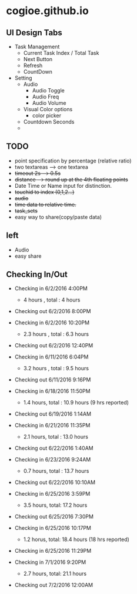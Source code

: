 # cogioe.github.io

## UI Design Tabs

* Task Management
  * Current Task Index / Total Task
  *   Next Button
  *   Refresh
  *   CountDown
* Setting
  * Audio
    * Audio Toggle
    * Audio Freq
    * Audio Volume
  * Visual Color options
    * color picker
  * Countdown Seconds
  *

## TODO
   * point specification by percentage (relative ratio)
   * two textareas --> one textarea
   * ~~timeout 2s --> 0.5s~~
   * ~~distance --> round up at the 4th floating points~~
   * Date Time or Name input for distinction.
   * ~~touchid to index (0,1,2...)~~
   * ~~audio~~
   * ~~time data to relative time.~~
   * ~~task_sets~~
   * easy way to share(copy/paste data)

## left
  * Audio
  * easy share

## Checking In/Out

- Checking in 6/2/2016 4:00PM
  - 4 hours  , total : 4 hours
- Checking out 6/2/2016 8:00PM

- Checking in 6/2/2016 10:20PM
  - 2.3 hours , total :  6.3 hours
- Checking out 6/2/2016 12:40PM

- Checking in 6/11/2016 6:04PM
  - 3.2 hours , total :  9.5 hours
- Checking out 6/11/2016 9:16PM

- Checking in 6/18/2016 11:50PM
  - 1.4 hours, total : 10.9 hours (9 hrs reported)
- Checking out 6/19/2016 1:14AM

- Checking in 6/21/2016 11:35PM
  - 2.1 hours, total : 13.0 hours
- Checking out 6/22/2016 1:40AM

- Checking in 6/23/2016 9:24AM
  - 0.7 hours, total : 13.7 hours
- Checking out 6/22/2016 10:10AM

- Checking in 6/25/2016 3:59PM
  - 3.5 hours, total: 17.2 hours
- Checking out 6/25/2016 7:30PM

- Checking in 6/25/2016 10:17PM
  - 1.2 horus, total: 18.4 hours (18 hrs reported)
- Checking in 6/25/2016 11:29PM

- Checking in 7/1/2016 9:20PM
  - 2.7 hours, total: 21.1 hours
- Checking out 7/2/2016 12:00AM
